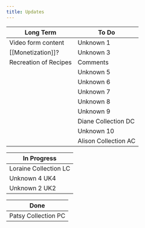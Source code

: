 ```yaml
---
title: Updates
---
```


| Long Term             | To Do                |
| --------------------- | -------------------- |
| Video form content    | Unknown 1            |
| [[Monetization]]?     | Unknown 3            |
| Recreation of Recipes | Comments             |
|                       | Unknown 5            |
|                       | Unknown 6            |
|                       | Unknown 7            |
|                       | Unknown 8            |
|                       | Unknown 9            |
|                       | Diane Collection DC  |
|                       | Unknown 10           |
|                       | Alison Collection AC |

| In Progress           |
| --------------------- |
| Loraine Collection LC |
| Unknown 4 UK4         |
| Unknown 2 UK2         |


| Done                |
| ------------------- |
| Patsy Collection PC |
